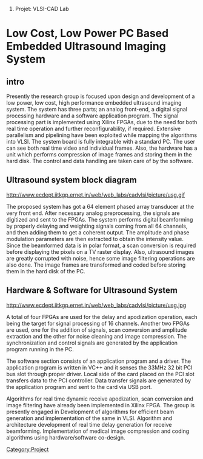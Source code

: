 1.  Projet: VLSI-CAD Lab

Low Cost, Low Power PC Based Embedded Ultrasound Imaging System
===============================================================

intro
-----

Presently the research group is focused upon design and development of a
low power, low cost, high performance embedded ultrasound imaging
system. The system has three parts; an analog front-end, a digital
signal processing hardware and a software application program. The
signal processing part is implemented using Xilinx FPGAs, due to the
need for both real time operation and further reconfigurability, if
required. Extensive parallelism and pipelining have been exploited while
mapping the algorithms into VLSI. The system board is fully integrable
with a standard PC. The user can see both real time video and individual
frames. Also, the hardware has a unit which performs compression of
image frames and storing them in the hard disk. The control and data
handling are taken care of by the software.

Ultrasound system block diagram
-------------------------------

<http://www.ecdept.iitkgp.ernet.in/web/web_labs/cadvlsi/picture/usg.gif>

The proposed system has got a 64 element phased array transducer at the
very front end. After necessary analog preprocessing, the signals are
digitized and sent to the FPGAs. The system performs digital beamforming
by properly delaying and weighting signals coming from all 64 channels,
and then adding them to get a coherent output. The amplitude and phase
modulation parameters are then extracted to obtain the intensity value.
Since the beamformed data is in polar format, a scan conversion is
required before displaying the pixels on a TV raster display. Also,
ultrasound images are greatly corrupted with noise, hence some image
filtering operations are also done. The image frames are transformed and
coded before storing them in the hard disk of the PC.

Hardware & Software for Ultrasound System
-----------------------------------------

<http://www.ecdept.iitkgp.ernet.in/web/web_labs/cadvlsi/picture/usg.jpg>

A total of four FPGAs are used for the delay and apodization operation,
each being the target for signal processing of 16 channels. Another two
FPGAs are used, one for the addition of signals, scan conversion and
amplitude extraction and the other for noise cleaning and image
compression. The synchronization and control signals are generated by
the application program running in the PC.

The software section consists of an application program and a driver.
The application program is written in VC++ and it senses the 33MHz 32
bit PCI bus slot through proper driver. Local side of the card placed on
the PCI slot transfers data to the PCI controller. Data transfer signals
are generated by the application program and sent to the card via USB
port.

Algorithms for real time dynamic receive apodization, scan conversion
and image filtering have already been implemented in Xilinx FPGA. The
group is presently engaged in Development of algorithms for efficient
beam generation and implementation of the same in VLSI. Algorithm and
architecture development of real time delay generation for receive
beamforming. Implementation of medical image compression and coding
algorithms using hardware/software co-design.

<Category:Project>
